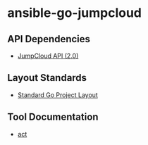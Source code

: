 # ansible-go-jumpcloud

## API Dependencies

- [JumpCloud API (2.0)](https://docs.jumpcloud.com/api/2.0/index.html)

## Layout Standards

- [Standard Go Project Layout](https://github.com/golang-standards/project-layout)

## Tool Documentation

- [act](https://nektosact.com/introduction.html)